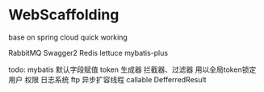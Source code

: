 # WebScaffolding
base on spring cloud quick working

RabbitMQ
Swagger2
Redis lettuce
mybatis-plus



todo:
mybatis 默认字段赋值
token 生成器
拦截器、过滤器 用以全局token锁定用户
权限
日志系统
ftp
异步扩容线程 callable DefferredResult

